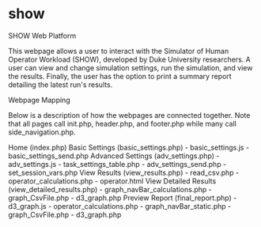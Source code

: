 # show
SHOW Web Platform

This webpage allows a user to interact with the Simulator of Human Operator Workload (SHOW), developed by Duke University researchers. A user can view and change simulation settings, run the simulation, and view the results. Finally, the user has the option to print a summary report detailing the latest run's results.

Webpage Mapping

Below is a description of how the webpages are connected together. Note that all pages call init.php, header.php, and footer.php while many call side_navigation.php.  

Home (index.php)
Basic Settings (basic_settings.php)
    - basic_settings.js
    - basic_settings_send.php
Advanced Settings (adv_settings.php)
    - adv_settings.js
    - task_settings_table.php
    - adv_settings_send.php
    - set_session_vars.php
View Results (view_results.php)
    - read_csv.php
    - operator_calculations.php
    - operator.html
View Detailed Results (view_detailed_results.php)
    - graph_navBar_calculations.php
    - graph_CsvFile.php
    - d3_graph.php
Preview Report (final_report.php)
    - d3_graph.js
    - operator_calculations.php
    - graph_navBar_static.php
    - graph_CsvFile.php
    - d3_graph.php
